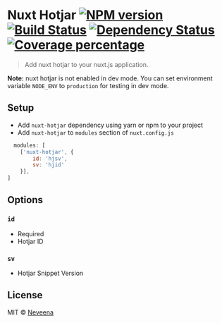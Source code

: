 # Nuxt Hotjar [![NPM version][npm-image]][npm-url] [![Build Status][travis-image]][travis-url] [![Dependency Status][daviddm-image]][daviddm-url] [![Coverage percentage][coveralls-image]][coveralls-url]
> Add nuxt hotjar to your nuxt.js application.

**Note:** nuxt hotjar is not enabled in dev mode.
You can set environment variable `NODE_ENV` to `production` for testing in dev mode.

## Setup
- Add `nuxt-hotjar` dependency using yarn or npm to your project
- Add `nuxt-hotjar` to `modules` section of `nuxt.config.js`
```js
  modules: [
    ['nuxt-hotjar', { 
        id: 'hjsv', 
        sv: 'hjid'
    }],
]
```

## Options

### `id`
- Required
- Hotjar ID

### `sv`
- Hotjar Snippet Version


## License

MIT © [Neveena]()


[npm-image]: https://badge.fury.io/js/nuxt-hotjar.svg
[npm-url]: https://npmjs.org/package/nuxt-hotjar
[travis-image]: https://travis-ci.org/neveena/nuxt-hotjar.svg?branch=master
[travis-url]: https://travis-ci.org/neveena/nuxt-hotjar
[daviddm-image]: https://david-dm.org/neveena/nuxt-hotjar.svg?theme=shields.io
[daviddm-url]: https://david-dm.org/neveena/nuxt-hotjar
[coveralls-image]: https://coveralls.io/repos/neveena/nuxt-hotjar/badge.svg
[coveralls-url]: https://coveralls.io/r/neveena/nuxt-hotjar
